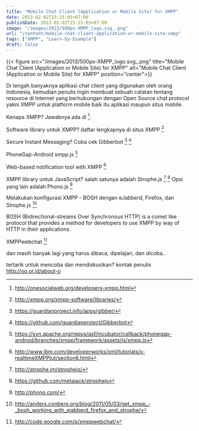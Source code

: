 ```yaml
---
title: "Mobile Chat Client (Application or Mobile Site) for XMPP"
date: 2013-02-02T15:25:03+07:00
publishDate: 2013-02-02T15:25:03+07:00
image: "/images/2013/500px-XMPP_logo.svg_.png"
url: "/content/mobile-chat-client-application-or-mobile-site-xmpp"
tags: ["XMPP", "Learn-by-Example"]
draft: false
---
```


{{< figure src="/images/2013/500px-XMPP_logo.svg_.png" title="Mobile Chat Client (Application or Mobile Site) for XMPP" alt="Mobile Chat Client (Application or Mobile Site) for XMPP" position="center">}}


Di tengah banyaknya aplikasi chat client yang digunakan oleh orang Indonesia, kemudian penulis ingin membuat sebuah catatan tentang resource di Internet yang berhubungan dengan Open Source chat protocol yakni XMPP untuk platform mobile baik itu aplikasi maupun situs mobile.

Kenapa XMPP? Jawabnya ada di [^1].

Software library untuk XMPP? daftar lengkapnya di situs XMPP [^2]

Secure Instant Messaging? Coba cek Gibberbot [^3] [^4]

PhoneGap-Android xmpp.js [^5]

Web-based notification tool with XMPP [^6]

XMPP library untuk JavaScript? salah satunya adalah Strophe.js [^7] [^8]
Opsi yang lain adalah Phono.js [^9]

Melakukan konfigurasi XMPP - BOSH dengan eJabberd, Firefox, dan Strophe.js [^10]

BOSH (Bidirectional-streams Over Synchronous HTTP) is a comet like protocol that provides a method for developers to use XMPP by way of HTTP in their applications.

XMPPwebchat [^11]

dan masih banyak lagi yang harus dibaca, dipelajari, dan dicoba..

tertarik untuk mencoba dan mendiskusikan? kontak penulis http://oo.or.id/about-o

[^1]: http://onesocialweb.org/developers-xmpp.html
[^2]: http://xmpp.org/xmpp-software/libraries/
[^3]: https://guardianproject.info/apps/gibber/
[^4]: https://github.com/guardianproject/Gibberbot
[^5]: https://svn.apache.org/repos/asf/incubator/callback/phonegap-android/branches/xmpp/framework/assets/js/xmpp.js
[^6]: http://www.ibm.com/developerworks/xml/tutorials/x-realtimeXMPPtut/section6.html
[^7]: http://strophe.im/strophejs/
[^8]: https://github.com/metajack/strophejs
[^9]: http://phono.com/
[^10]: http://anders.conbere.org/blog/2011/05/03/get_xmpp_-_bosh_working_with_ejabberd_firefox_and_strophe/
[^11]: http://code.google.com/p/xmppwebchat/
